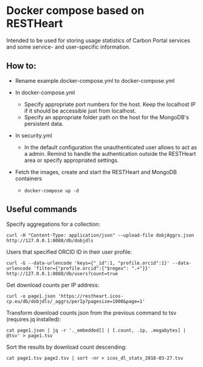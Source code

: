 # Docker compose based on RESTHeart

Intended to be used for storing usage statistics of Carbon Portal services and some service- and user-specific information.

## How to:

* Rename example.docker-compose.yml to docker-compose.yml

* In docker-compose.yml
  * Specify appropriate port numbers for the host. Keep the localhost IP if it should be accessible just from localhost.
  * Specify an appropriate folder path on the host for the MongoDB's persistent data.

* In security.yml
  * In the default configuration the unauthenticated user allows to act as a admin. Remind to handle the authentication outside the RESTHeart area or specify appropriated settings.

* Fetch the images, create and start the RESTHeart and MongoDB containers
  * `docker-compose up -d`


## Useful commands

Specify aggregations for a collection:

`curl -H "Content-Type: application/json" --upload-file dobjAggrs.json http://127.0.0.1:8088/db/dobjdls`

Users that specified ORCID ID in their user profile:

`curl -G --data-urlencode 'keys={"_id":1, "profile.orcid":1}' --data-urlencode 'filter={"profile.orcid":{"$regex": ".+"}}' http://127.0.0.1:8088/db/users?count=true`

Get download counts per IP address:

`curl -o page1.json 'https://restheart.icos-cp.eu/db/dobjdls/_aggrs/perIp?pagesize=1000&page=1'`

Transform download counts json from the previous command to tsv (requires jq installed):

`cat page1.json | jq -r '._embedded[] | [.count, .ip, .megabytes] | @tsv' > page1.tsv`

Sort the results by download count descending:

`cat page1.tsv page2.tsv | sort -nr > icos_dl_stats_2018-03-27.tsv`

